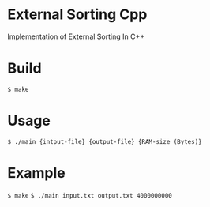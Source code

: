 # External Sorting Cpp
Implementation of External Sorting In C++

# Build
  `$ make`
 
# Usage
  `$ ./main {intput-file} {output-file} {RAM-size (Bytes)}`
  
# Example
  `$ make`
  `$ ./main input.txt output.txt 4000000000`
